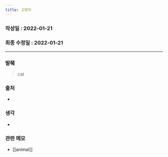 ```yaml
---
title: 고양이
---
```


### 작성일 : 2022-01-21 
### 최종 수정일 : 2022-01-21
----
### 발췌
> cat

### 출처
- 

### 생각
- 

### 관련 메모 
- [[animal]]

